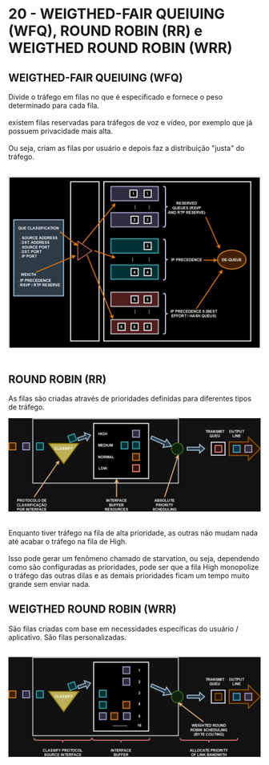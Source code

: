 # 20 - WEIGTHED-FAIR QUEIUING (WFQ), ROUND ROBIN (RR) e WEIGTHED ROUND ROBIN (WRR)

## WEIGTHED-FAIR QUEIUING (WFQ)

Divide o tráfego em filas no que é especificado e fornece o peso determinado para cada fila. <br></br>
existem filas reservadas para tráfegos de voz e vídeo, por exemplo que já possuem privacidade mais alta. <br></br>
Ou seja, criam as filas por usuário e depois faz a distribuição "justa" do tráfego. <br></br>

![WFQ](Imagens/wfq.png) <br></br>

## ROUND ROBIN (RR)

As filas são criadas através de prioridades definidas para diferentes tipos de tráfego.

![PQ](Imagens/priority_queu_pq.png) <br></br>

Enquanto tiver tráfego na fila de alta prioridade, as outras não mudam nada até acabar o tráfego na fila de High. <br></br>
Isso pode gerar um fenômeno chamado de starvation, ou seja, dependendo como são configuradas as prioridades, pode ser que a fila High monopolize o tráfego das outras dilas e as demais prioridades ficam um tempo muito grande sem enviar nada.

## WEIGTHED ROUND ROBIN (WRR)

São filas criadas com base em necessidades específicas do usuário / aplicativo. São filas personalizadas. <br></br>

![CQ](Imagens/custom_queuing(cq).png) <br></br>